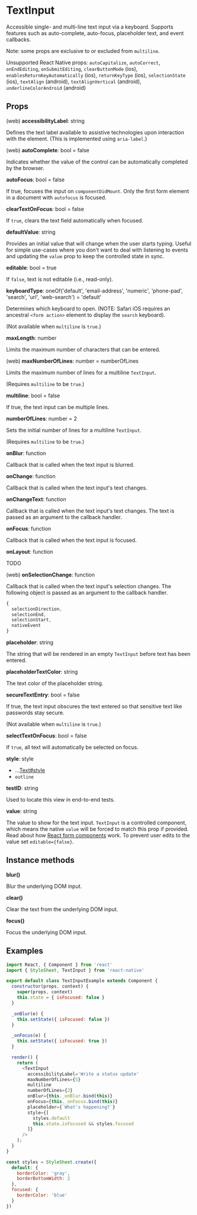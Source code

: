 # TextInput

Accessible single- and multi-line text input via a keyboard. Supports features
such as auto-complete, auto-focus, placeholder text, and event callbacks.

Note: some props are exclusive to or excluded from `multiline`.

Unsupported React Native props:
`autoCapitalize`,
`autoCorrect`,
`onEndEditing`,
`onSubmitEditing`,
`clearButtonMode` (ios),
`enablesReturnKeyAutomatically` (ios),
`returnKeyType` (ios),
`selectionState` (ios),
`textAlign` (android),
`textAlignVertical` (android),
`underlineColorAndroid` (android)

## Props

(web) **accessibilityLabel**: string

Defines the text label available to assistive technologies upon interaction
with the element. (This is implemented using `aria-label`.)

(web) **autoComplete**: bool = false

Indicates whether the value of the control can be automatically completed by the browser.

**autoFocus**: bool = false

If true, focuses the input on `componentDidMount`. Only the first form element
in a document with `autofocus` is focused.

**clearTextOnFocus**: bool = false

If `true`, clears the text field automatically when focused.

**defaultValue**: string

Provides an initial value that will change when the user starts typing. Useful
for simple use-cases where you don't want to deal with listening to events and
updating the `value` prop to keep the controlled state in sync.

**editable**: bool = true

If `false`, text is not editable (i.e., read-only).

**keyboardType**: oneOf('default', 'email-address', 'numeric', 'phone-pad', 'search', 'url', 'web-search') = 'default'

Determines which keyboard to open. (NOTE: Safari iOS requires an ancestral
`<form action>` element to display the `search` keyboard).

(Not available when `multiline` is `true`.)

**maxLength**: number

Limits the maximum number of characters that can be entered.

(web) **maxNumberOfLines**: number = numberOfLines

Limits the maximum number of lines for a multiline `TextInput`.

(Requires `multiline` to be `true`.)

**multiline**: bool = false

If true, the text input can be multiple lines.

**numberOfLines**: number = 2

Sets the initial number of lines for a multiline `TextInput`.

(Requires `multiline` to be `true`.)

**onBlur**: function

Callback that is called when the text input is blurred.

**onChange**: function

Callback that is called when the text input's text changes.

**onChangeText**: function

Callback that is called when the text input's text changes. The text is passed
as an argument to the callback handler.

**onFocus**: function

Callback that is called when the text input is focused.

**onLayout**: function

TODO

(web) **onSelectionChange**: function

Callback that is called when the text input's selection changes. The following
object is passed as an argument to the callback handler.

```js
{
  selectionDirection,
  selectionEnd,
  selectionStart,
  nativeEvent
}
```

**placeholder**: string

The string that will be rendered in an empty `TextInput` before text has been
entered.

**placeholderTextColor**: string

The text color of the placeholder string.

**secureTextEntry**: bool = false

If true, the text input obscures the text entered so that sensitive text like
passwords stay secure.

(Not available when `multiline` is `true`.)

**selectTextOnFocus**: bool = false

If `true`, all text will automatically be selected on focus.

**style**: style

+ ...[Text#style](Text.md)
+ `outline`

**testID**: string

Used to locate this view in end-to-end tests.

**value**: string

The value to show for the text input. `TextInput` is a controlled component,
which means the native `value` will be forced to match this prop if provided.
Read about how [React form
components](https://facebook.github.io/react/docs/forms.html) work. To prevent
user edits to the value set `editable={false}`.

## Instance methods

**blur()**

Blur the underlying DOM input.

**clear()**

Clear the text from the underlying DOM input.

**focus()**

Focus the underlying DOM input.

## Examples

```js
import React, { Component } from 'react'
import { StyleSheet, TextInput } from 'react-native'

export default class TextInputExample extends Component {
  constructor(props, context) {
    super(props, context)
    this.state = { isFocused: false }
  }

  _onBlur(e) {
    this.setState({ isFocused: false })
  }

  _onFocus(e) {
    this.setState({ isFocused: true })
  }

  render() {
    return (
      <TextInput
        accessibilityLabel='Write a status update'
        maxNumberOfLines={5}
        multiline
        numberOfLines={2}
        onBlur={this._onBlur.bind(this)}
        onFocus={this._onFocus.bind(this)}
        placeholder={`What's happening?`}
        style={[
          styles.default
          this.state.isFocused && styles.focused
        ]}
      />
    );
  }
}

const styles = StyleSheet.create({
  default: {
    borderColor: 'gray',
    borderBottomWidth: 2
  },
  focused: {
    borderColor: 'blue'
  }
})
```

